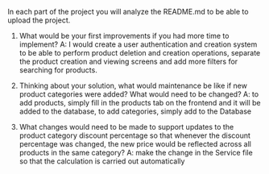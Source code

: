 In each part of the project you will analyze the README.md to be able to upload the project.

1. What would be your first improvements if you had more time to implement?
   A: I would create a user authentication and creation system to be able to perform product deletion and creation operations, separate the product creation and viewing screens and add more filters for searching for products.

2. Thinking about your solution, what would maintenance be like if new product categories were added? What would need to be changed?
   A: to add products, simply fill in the products tab on the frontend and it will be added to the database, to add categories, simply add to the Database

3. What changes would need to be made to support updates to the product category discount
   percentage so that whenever the discount percentage was changed, the new price would be
   reflected across all products in the same category?
   A: make the change in the Service file so that the calculation is carried out automatically
